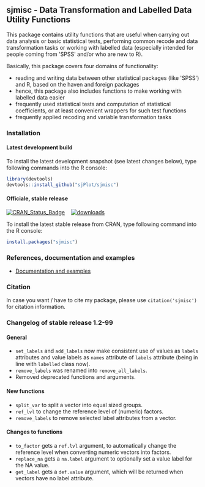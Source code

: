 sjmisc - Data Transformation and Labelled Data Utility Functions
------------------------------------------------------------------------------
This package contains utility functions that are useful when carrying out data analysis or basic statistical tests, performing common recode and data transformation tasks or working with labelled data (especially intended for people coming from 'SPSS' and/or who are new to R).

Basically, this package covers four domains of functionality:
* reading and writing data between other statistical packages (like 'SPSS') and R, based on the haven and foreign packages
* hence, this package also includes functions to make working with labelled data easier
* frequently used statistical tests and computation of statistical coefficients, or at least convenient wrappers for such test functions
* frequently applied recoding and variable transformation tasks


### Installation

#### Latest development build

To install the latest development snapshot (see latest changes below), type following commands into the R console:

```r
library(devtools)
devtools::install_github("sjPlot/sjmisc")
```

#### Officiale, stable release
[![CRAN_Status_Badge](http://www.r-pkg.org/badges/version/sjmisc)](http://cran.r-project.org/package=sjmisc)
&#160;&#160;
[![downloads](http://cranlogs.r-pkg.org/badges/sjmisc)](http://cranlogs.r-pkg.org/)

To install the latest stable release from CRAN, type following command into the R console:

```r
install.packages("sjmisc")
```

### References, documentation and examples

- [Documentation and examples](http://www.strengejacke.de/sjPlot/)


### Citation

In case you want / have to cite my package, please use `citation('sjmisc')` for citation information. 


### Changelog of stable release 1.2-99

#### General
* `set_labels` and `add_labels` now make consistent use of values as `labels` attributes and value labels as `names` attribute of `labels` attribute (being in line with `labelled` class now).
* `remove_labels` was renamed into `remove_all_labels`.
* Removed deprecated functions and arguments.

#### New functions
* `split_var` to split a vector into equal sized groups.
* `ref_lvl` to change the reference level of (numeric) factors.
* `remove_labels` to remove selected label attributes from a vector.

#### Changes to functions
* `to_factor` gets a `ref.lvl` argument, to automatically change the reference level when converting numeric vectors into factors.
* `replace_na` gets a `na.label` argument to optionally set a value label for the NA value.
* `get_label` gets a `def.value` argument, which will be returned when vectors have no label attribute.
